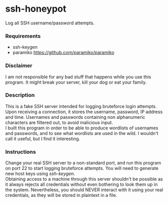# ssh-honeypot
Log all SSH username/password attempts.

### **Requirements**
* ssh-keygen
* paramiko https://github.com/paramiko/paramiko
### **Disclaimer**
I am not responsible for any bad stuff that happens while you use this program. It might break your server, kill your dog or eat your family. 
### **Description**
This is a fake SSH server intended for logging bruteforce login attempts. Upon receiving a connection, it stores the username, password, IP address and time. Usernames and passwords containing non alphanumeric characters are filtered out, to avoid malicious input.\
I built this program in order to be able to produce wordlists of usernames and passwords, and to see what wordlists are used in the wild. I wouldn't call it useful, but I find it interesting.
### **Instructions**
Change your real SSH server to a non-standard port, and run this program on port 22 to start logging bruteforce attempts. You will need to generate new host keys using *ssh-keygen*.\
Obtaining access to a machine through this server shouldn't be possible as it always rejects all credentials without even bothering to look them up in the system. Nevertheless, you should NEVER interact with it using your real credentials, as they will be stored in plaintext in a file.
